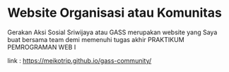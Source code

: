 # Website Organisasi atau Komunitas

Gerakan Aksi Sosial Sriwijaya atau GASS merupakan website yang Saya buat bersama team demi memenuhi tugas akhir PRAKTIKUM PEMROGRAMAN WEB I

link : https://meikotrip.github.io/gass-community/
